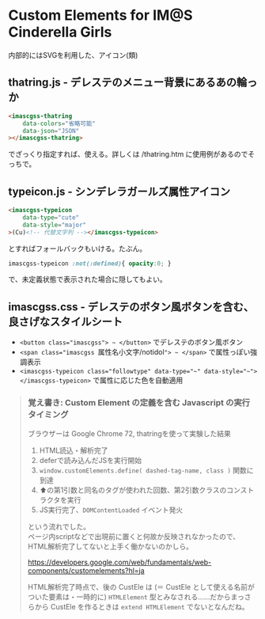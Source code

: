 ﻿# Custom Elements for IM@S Cinderella Girls

内部的にはSVGを利用した、アイコン(類)

## thatring.js - デレステのメニュー背景にあるあの輪っか

```html
<imascgss-thatring
	data-colors="省略可能"
	data-json="JSON"
></imascgss-thatring>
```

でざっくり指定すれば、使える。詳しくは /thatring.htm に使用例があるのでそっちで。


## typeicon.js - シンデレラガールズ属性アイコン

```html
<imascgss-typeicon
	data-type="cute"
	data-style="major"
>(Cu)<!-- 代替文字列 --></imascgss-typeicon>
```
とすればフォールバックもいける。たぶん。

```css
imascgss-typeicon :not(:defined){ opacity:0; }
```
で、未定義状態で表示された場合に隠してもよい。

## imascgss.css - デレステのボタン風ボタンを含む、良さげなスタイルシート

- `<button class="imascgss"> ~ </button>` でデレステのボタン風ボタン
- `<span class="imascgss `属性名小文字/notidol`"> ~ </span>` で属性っぽい強調表示
- `<imascgss-typeicon class="followtype" data-type="~" data-style="~"></imascgss-typeicon>` で属性に応じた色を自動適用

> ### 覚え書き: Custom Element の定義を含む Javascript の実行タイミング
>
> ブラウザーは Google Chrome 72, thatringを使って実験した結果
>
> 1. HTML読込・解析完了
> 1. deferで読み込んだJSを実行開始
> 1. `window.customElements.define( dashed-tag-name, class )` 関数に到達
> 1. ⬆️の第1引数と同名のタグが使われた回数、第2引数クラスのコンストラクタを実行
> 1. JS実行完了、`DOMContentLoaded` イベント発火
>
> という流れでした。  
> ページ内scriptなどで出現前に置くと何故か反映されなかったので、HTML解析完了してないと上手く働かないのかしら。
>
> https://developers.google.com/web/fundamentals/web-components/customelements?hl=ja
>
> HTML解析完了時点で、後の CustEle は (＝ CustEle として使える名前がついた要素は・一時的に) `HTMLElement` 型とみなされる……だからまっさらから CustEle を作るときは `extend HTMLElement` でないとなんだね。
